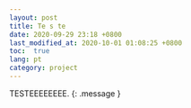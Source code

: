 ```yaml
---
layout: post
title: Te s te
date: 2020-09-29 23:18 +0800
last_modified_at: 2020-10-01 01:08:25 +0800
toc:  true
lang: pt
category: project
---
```


TESTEEEEEEEE.
{: .message }
